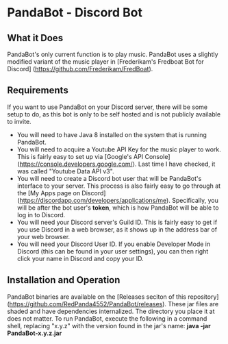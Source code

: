 # PandaBot - Discord Bot # 

## What it Does ##
PandaBot's only current function is to play music. PandaBot uses a slightly modified variant of the music player in [Frederikam's Fredboat Bot for Discord] (https://github.com/Frederikam/FredBoat).

## Requirements ##
If you want to use PandaBot on your Discord server, there will be some setup to do, as this bot is only to be self hosted and is not publicly available to invite.
* You will need to have Java 8 installed on the system that is running PandaBot.
* You will need to acquire a Youtube API Key for the music player to work. This is fairly easy to set up via [Google's API Console] (https://console.developers.google.com/). Last time I have checked, it was called "Youtube Data API v3".
* You will need to create a Discord bot user that will be PandaBot's interface to your server. This process is also fairly easy to go through at the [My Apps page on Discord] (https://discordapp.com/developers/applications/me). Specifically, you will be after the bot user's **token**, which is how PandaBot will be able to log in to Discord.
* You will need your Discord server's Guild ID. This is fairly easy to get if you use Discord in a web browser, as it shows up in the address bar of your web browser.
* You will need your Discord User ID. If you enable Developer Mode in Discord (this can be found in your user settings), you can then right click your name in Discord and copy your ID.

## Installation and Operation ##
PandaBot binaries are available on the [Releases seciton of this repository] (https://github.com/RedPanda4552/PandaBot/releases). These jar files are shaded and have dependencies internalized. The directory you place it at does not matter.
To run PandaBot, execute the following in a command shell, replacing "x.y.z" with the version found in the jar's name: **java -jar PandaBot-x.y.z.jar**